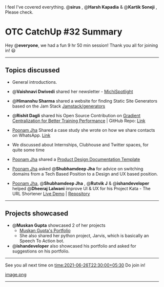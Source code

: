 I feel I've covered everything.
@**sirus** , @**Harsh Kapadia** & @**Kartik Soneji** , Please check.

# OTC CatchUp #32 Summary

Hey @**everyone**, we had a fun 9 hr 50 min session!
Thank you all for joining in! :smiley:

---

## Topics discussed

- General introductions.

- @**Vaishnavi Dwivedi** shared her newsletter - [MichiSpotlight](https://michispotlight.substack.com)
- @**Himanshu Sharma** shared a website for finding Static Site Generators based on the Jam Stack [Jamstack/generators](https://jamstack.org/generators)
- @**Rishit Dagli** shared his Open Source Contribution on [Gradient Centralization for Better Training Performance](https://keras.io/examples/vision/gradient_centralization) | GitHub Repo: [Link](https://github.com/Rishit-dagli/Gradient-Centralization-TensorFlow)
- [Poonam Jha](https://twitter.com/poonmjha) Shared a case study she wrote on how we share contacts on WhatsApp. [Link](https://bootcamp.uxdesign.cc/my-father-gave-me-a-ux-case-study-purpose-d5a1e5a576ea)
- We discussed about Internships, Clubhouse and Twitter spaces, for quite some time
- [Poonam Jha](https://twitter.com/poonmjha) shared a [Product Design Documentation Template](https://www.notion.so/Copy-Product-Design-Documentation-Template-39013c16a10a45bb9985060a7eaf9ba0)
- [Poonam Jha](https://twitter.com/poonmjha) asked @**Shubhamdeep Jha**  for advice on switching domains from a Tech Based Position to a Design and UX based position.
- [Poonam Jha](https://twitter.com/poonmjha), @**Shubhamdeep Jha** ,  @**Rutvik J**  & @**ishandeveloper**  helped @**Dheeraj Lalwani**  improve UI & UX for his Project Kata - The URL Shortener
[Live Demo](http://kata-flask.herokuapp.com) | [Repository](https://github.com/dheerajdlalwani/url-shortener)



---

## Projects showcased

- @**Muskan Gupta** showcased 2 of her projects
  - [Muskan Gupta's Portfolio](https://muskangupta2702.github.io/web-task-2)
  - She also shared her python project, Jarvis, which is basically an Speech To Action bot.
- @**ishandeveloper** also showcased his portfolio and asked for suggestions on his portfolio.


---

See you all next time on <time:2021-06-26T22:30:00+05:30> 
Do join in!

[image.png](/user_uploads/29573/RBxPNQcRK1xJqBBIdBTsG5HO/image.png)

---